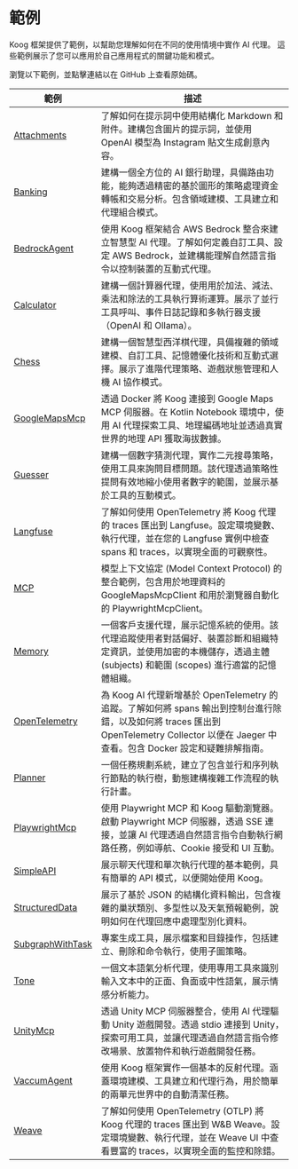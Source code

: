 # 範例

Koog 框架提供了範例，以幫助您理解如何在不同的使用情境中實作 AI 代理。
這些範例展示了您可以應用於自己應用程式的關鍵功能和模式。

瀏覽以下範例，並點擊連結以在 GitHub 上查看原始碼。

| 範例                                                                                                                              | 描述                                                                                                                                                                                                                                                                                     |
|-----------------------------------------------------------------------------------------------------------------------------------|------------------------------------------------------------------------------------------------------------------------------------------------------------------------------------------------------------------------------------------------------------------------------------------|
| [Attachments](examples/Attachments.md)                                                                                            | 了解如何在提示詞中使用結構化 Markdown 和附件。建構包含圖片的提示詞，並使用 OpenAI 模型為 Instagram 貼文生成創意內容。                                                                                                                                                                                           |
| [Banking](examples/Banking.md)                                                                                                    | 建構一個全方位的 AI 銀行助理，具備路由功能，能夠透過精密的基於圖形的策略處理資金轉帳和交易分析。包含領域建模、工具建立和代理組合模式。                                                                                                                                                                                                |
| [BedrockAgent](examples/BedrockAgent.md)                                                                                          | 使用 Koog 框架結合 AWS Bedrock 整合來建立智慧型 AI 代理。了解如何定義自訂工具、設定 AWS Bedrock，並建構能理解自然語言指令以控制裝置的互動式代理。                                                                                                                                                                                                  |
| [Calculator](examples/Calculator.md)                                                                                              | 建構一個計算器代理，使用用於加法、減法、乘法和除法的工具執行算術運算。展示了並行工具呼叫、事件日誌記錄和多執行器支援（OpenAI 和 Ollama）。                                                                                                                                                                                             |
| [Chess](examples/Chess.md)                                                                                                        | 建構一個智慧型西洋棋代理，具備複雜的領域建模、自訂工具、記憶體優化技術和互動式選擇。展示了進階代理策略、遊戲狀態管理和人機 AI 協作模式。                                                                                                                                                                                        |
| [GoogleMapsMcp](examples/GoogleMapsMcp.md)                                                                                        | 透過 Docker 將 Koog 連接到 Google Maps MCP 伺服器。在 Kotlin Notebook 環境中，使用 AI 代理探索工具、地理編碼地址並透過真實世界的地理 API 獲取海拔數據。                                                                                                                                                                             |
| [Guesser](examples/Guesser.md)                                                                                                    | 建構一個數字猜測代理，實作二元搜尋策略，使用工具來詢問目標問題。該代理透過策略性提問有效地縮小使用者數字的範圍，並展示基於工具的互動模式。                                                                                                                                                                                              |
| [Langfuse](examples/Langfuse.md)                                                                                                  | 了解如何使用 OpenTelemetry 將 Koog 代理的 traces 匯出到 Langfuse。設定環境變數、執行代理，並在您的 Langfuse 實例中檢查 spans 和 traces，以實現全面的可觀察性。                                                                                                                                                                                 |
| [MCP](https://github.com/JetBrains/koog/tree/develop/examples/src/main/kotlin/ai/koog/agents/example/mcp)                         | 模型上下文協定 (Model Context Protocol) 的整合範例，包含用於地理資料的 GoogleMapsMcpClient 和用於瀏覽器自動化的 PlaywrightMcpClient。                                                                                                                                                                                                       |
| [Memory](https://github.com/JetBrains/koog/tree/develop/examples/src/main/kotlin/ai/koog/agents/example/memory)                   | 一個客戶支援代理，展示記憶系統的使用。該代理追蹤使用者對話偏好、裝置診斷和組織特定資訊，並使用加密的本機儲存，透過主體 (subjects) 和範圍 (scopes) 進行適當的記憶體組織。                                                                                                                                                           |
| [OpenTelemetry](examples/OpenTelemetry.md)                                                                                        | 為 Koog AI 代理新增基於 OpenTelemetry 的追蹤。了解如何將 spans 輸出到控制台進行除錯，以及如何將 traces 匯出到 OpenTelemetry Collector 以便在 Jaeger 中查看。包含 Docker 設定和疑難排解指南。                                                                                                                                         |
| [Planner](https://github.com/JetBrains/koog/tree/develop/examples/src/main/kotlin/ai/koog/agents/example/planner)                 | 一個任務規劃系統，建立了包含並行和序列執行節點的執行樹，動態建構複雜工作流程的執行計畫。                                                                                                                                                                                                  |
| [PlaywrightMcp](examples/PlaywrightMcp.md)                                                                                        | 使用 Playwright MCP 和 Koog 驅動瀏覽器。啟動 Playwright MCP 伺服器，透過 SSE 連接，並讓 AI 代理透過自然語言指令自動執行網路任務，例如導航、Cookie 接受和 UI 互動。                                                                                                                                                                  |
| [SimpleAPI](https://github.com/JetBrains/koog/tree/develop/examples/src/main/kotlin/ai/koog/agents/example/simpleapi)             | 展示聊天代理和單次執行代理的基本範例，具有簡單的 API 模式，以便開始使用 Koog。                                                                                                                                                                                                                                                          |
| [StructuredData](https://github.com/JetBrains/koog/tree/develop/examples/src/main/kotlin/ai/koog/agents/example/structureddata)   | 展示了基於 JSON 的結構化資料輸出，包含複雜的巢狀類別、多型性以及天氣預報範例，說明如何在代理回應中處理型別化資料。                                                                                                                                                                                                    |
| [SubgraphWithTask](https://github.com/JetBrains/koog/tree/develop/examples/src/main/kotlin/ai/koog/agents/example/subgraphwithtask) | 專案生成工具，展示檔案和目錄操作，包括建立、刪除和命令執行，使用子圖策略。                                                                                                                                                                                                                       |
| [Tone](https://github.com/JetBrains/koog/tree/develop/examples/src/main/kotlin/ai/koog/agents/example/tone)                       | 一個文本語氣分析代理，使用專用工具來識別輸入文本中的正面、負面或中性語氣，展示情感分析能力。                                                                                                                                                                                                                        |
| [UnityMcp](examples/UnityMcp.md)                                                                                                  | 透過 Unity MCP 伺服器整合，使用 AI 代理驅動 Unity 遊戲開發。透過 stdio 連接到 Unity，探索可用工具，並讓代理透過自然語言指令修改場景、放置物件和執行遊戲開發任務。                                                                                                                                                              |
| [VaccumAgent](examples/VaccumAgent.md)                                                                                            | 使用 Koog 框架實作一個基本的反射代理。涵蓋環境建模、工具建立和代理行為，用於簡單的兩單元世界中的自動清潔任務。                                                                                                                                                                                                     |
| [Weave](examples/Weave.md)                                                                                                          | 了解如何使用 OpenTelemetry (OTLP) 將 Koog 代理的 traces 匯出到 W&B Weave。設定環境變數、執行代理，並在 Weave UI 中查看豐富的 traces，以實現全面的監控和除錯。                                                                                                                                                                  |